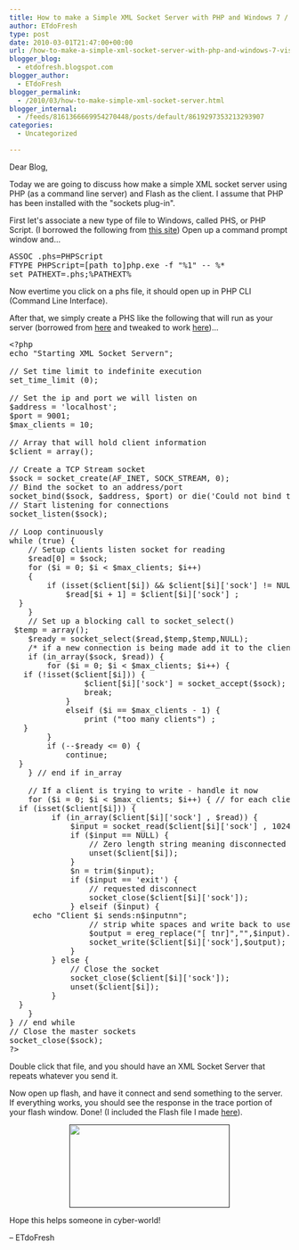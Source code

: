 ```yaml
---
title: How to make a Simple XML Socket Server with PHP and Windows 7 / Vista
author: ETdoFresh
type: post
date: 2010-03-01T21:47:00+00:00
url: /how-to-make-a-simple-xml-socket-server-with-php-and-windows-7-vista/
blogger_blog:
  - etdofresh.blogspot.com
blogger_author:
  - ETdoFresh
blogger_permalink:
  - /2010/03/how-to-make-simple-xml-socket-server.html
blogger_internal:
  - /feeds/8161366669954270448/posts/default/8619297353213293907
categories:
  - Uncategorized

---
```

<div xmlns='http://www.w3.org/1999/xhtml'>
  <p>
    Dear Blog,
  </p>
  
  <p>
    Today we are going to discuss how make a simple XML socket server using PHP (as a command line server) and Flash as the client. I assume that PHP has been installed with the "sockets plug-in".
  </p>
  
  <p>
    First let's associate a new type of file to Windows, called PHS, or PHP Script. (I borrowed the following from <a href="http://www.php.net/manual/en/features.commandline.php#93479">this site</a>) Open up a command prompt window and...
  </p>
  
  <pre>ASSOC .phs=PHPScript
FTYPE PHPScript=[path to]php.exe -f "%1" -- %*
set PATHEXT=.phs;%PATHEXT%</pre>
  
  <p>
    Now evertime you click on a phs file, it should open up in PHP CLI (Command Line Interface).
  </p>
  
  <p>
    After that, we simply create a PHS like the following that will run as your server (borrowed from <a href="http://devzone.zend.com/article/1086#Heading7">here</a> and tweaked to work <a href="http://wheresninja.com/sxmlss/simpleXMLSocketServer.phps">here</a>)...
  </p>
  
  <pre>&lt;?php 
echo "Starting XML Socket Servern";

// Set time limit to indefinite execution 
set_time_limit (0); 

// Set the ip and port we will listen on 
$address = 'localhost'; 
$port = 9001; 
$max_clients = 10; 

// Array that will hold client information 
$client = array(); 

// Create a TCP Stream socket 
$sock = socket_create(AF_INET, SOCK_STREAM, 0); 
// Bind the socket to an address/port 
socket_bind($sock, $address, $port) or die('Could not bind to address'); 
// Start listening for connections 
socket_listen($sock); 

// Loop continuously 
while (true) { 
    // Setup clients listen socket for reading 
    $read[0] = $sock; 
    for ($i = 0; $i &lt; $max_clients; $i++) 
    { 
        if (isset($client[$i]) && $client[$i]['sock'] != NULL) {
            $read[$i + 1] = $client[$i]['sock'] ; 
  }
    } 
    // Set up a blocking call to socket_select()
 $temp = array();
    $ready = socket_select($read,$temp,$temp,NULL); 
    /* if a new connection is being made add it to the client array */ 
    if (in_array($sock, $read)) { 
        for ($i = 0; $i &lt; $max_clients; $i++) { 
   if (!isset($client[$i])) { 
                $client[$i]['sock'] = socket_accept($sock); 
                break; 
            } 
            elseif ($i == $max_clients - 1) {
                print ("too many clients") ;
   }
        }
        if (--$ready &lt;= 0) {
            continue; 
  }
    } // end if in_array 
     
    // If a client is trying to write - handle it now 
    for ($i = 0; $i &lt; $max_clients; $i++) { // for each client
  if (isset($client[$i])) {
         if (in_array($client[$i]['sock'] , $read)) { 
             $input = socket_read($client[$i]['sock'] , 1024); 
             if ($input == NULL) { 
                 // Zero length string meaning disconnected 
                 unset($client[$i]); 
             } 
             $n = trim($input); 
             if ($input == 'exit') { 
                 // requested disconnect 
                 socket_close($client[$i]['sock']); 
             } elseif ($input) { 
     echo "Client $i sends:n$inputnn"; 
                 // strip white spaces and write back to user 
                 $output = ereg_replace("[ tnr]","",$input).chr(0); 
                 socket_write($client[$i]['sock'],$output); 
             } 
         } else { 
             // Close the socket 
             socket_close($client[$i]['sock']); 
             unset($client[$i]); 
         }
  }
    } 
} // end while 
// Close the master sockets 
socket_close($sock); 
?&gt;</pre>
  
  <p>
    Double click that file, and you should have an XML Socket Server that repeats whatever you send it.
  </p>
  
  <p>
    Now open up flash, and have it connect and send something to the server. If everything works, you should see the response in the trace portion of your flash window. Done! (I included the Flash file I made <a href="http://wheresninja.com/sxmlss/sxmlss.fla">here</a>).
  </p>
  
  <p align='center'>
    <a href=""><img height="149" width="288" src="" /></a>
  </p>
  
  <p>
    Hope this helps someone in cyber-world!
  </p>
  
  <p>
    &#8211; ETdoFresh
  </p>
</div>